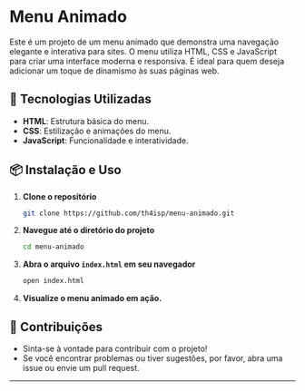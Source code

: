 # Menu Animado

Este é um projeto de um menu animado que demonstra uma navegação elegante e interativa para sites. O menu utiliza HTML, CSS e JavaScript para criar uma interface moderna e responsiva. É ideal para quem deseja adicionar um toque de dinamismo às suas páginas web.

## 🚀 Tecnologias Utilizadas

- **HTML**: Estrutura básica do menu.
- **CSS**: Estilização e animações do menu.
- **JavaScript**: Funcionalidade e interatividade.

## 📦 Instalação e Uso

1. **Clone o repositório**

    ```bash
    git clone https://github.com/th4isp/menu-animado.git
    ```

2. **Navegue até o diretório do projeto**

    ```bash
    cd menu-animado
    ```

3. **Abra o arquivo `index.html` em seu navegador**

    ```bash
    open index.html
    ```

4. **Visualize o menu animado em ação.**


## 💬 Contribuições

- Sinta-se à vontade para contribuir com o projeto! 
- Se você encontrar problemas ou tiver sugestões, por favor, abra uma issue ou envie um pull request.


---

